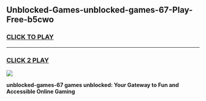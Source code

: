 
## Unblocked-Games-unblocked-games-67-Play-Free-b5cwo
<h3>
<a href="https://premium76.site?title=unblocked-games-67&ref=23A">CLICK TO PLAY</a></h3>
<hr>

<h3>
<a href="https://premium76.site?title=unblocked-games-67&ref=23A">CLICK 2 PLAY</a>
  
</h3>

<a href="https://premium76.site?title=unblocked-games-67&ref=23A"><img src="https://clearcache.store/games.png"></a>


**unblocked-games-67 games unblocked: Your Gateway to Fun and Accessible Online Gaming**

